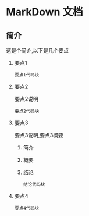 # MarkDown 文档

## 简介

这是个简介,以下是几个要点

1. 要点1

   ```
   要点1代码块
   ```

2. 要点2

   要点2说明

   ```
   要点2代码块
   ```

3. 要点3

   要点3说明,要点3概要

   1. 简介

   2. 概要

   3. 结论

      ```
      结论代码块
      ```

4. 要点4

   ```
   要点4代码块
   ```

   

